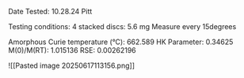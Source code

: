 Date Tested: 10.28.24 Pitt

Testing conditions:
4 stacked discs: 5.6 mg
Measure every 15degrees

Amorphous Curie temperature (°C): 662.589
HK Parameter: 0.34625
M(0)/M(RT): 1.015136
RSE: 0.00262196
<!-- PUBLISH STOP -->
![[Pasted image 20250617113156.png]]
